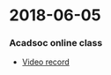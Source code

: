 
2018-06-05
===========
### Acadsoc online class
* [Video record](http://straindown.quanshi.com/doc/classroom/mp4convert/3168653zh_CN.mp4)
